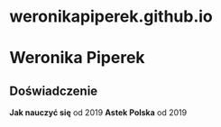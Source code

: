 # weronikapiperek.github.io


# Weronika Piperek

## Doświadczenie

**Jak nauczyć się**
od 2019
**Astek Polska**
od 2019
